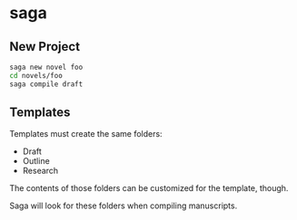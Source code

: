 # saga

## New Project

```bash
saga new novel foo
cd novels/foo
saga compile draft
```

## Templates

Templates must create the same folders:
- Draft
- Outline
- Research

The contents of those folders can be customized for the template, though.

Saga will look for these folders when compiling manuscripts.